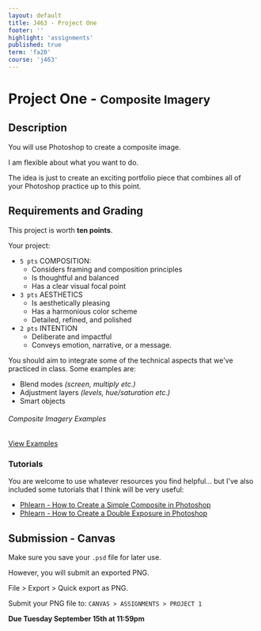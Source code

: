```yaml
---
layout: default
title: J463 - Project One
footer: ''
highlight: 'assignments'
published: true
term: 'fa20'
course: 'j463'
---
```

# Project One - <small>Composite Imagery</small>
## Description
You will use Photoshop to create a composite image.

I am flexible about what you want to do.

The idea is just to create an exciting portfolio piece that combines all of your Photoshop practice up to this point.

## Requirements and Grading
This project is worth __ten points__.

Your project:

 * `5 pts` COMPOSITION:
   * Considers framing and composition principles
   * Is thoughtful and balanced
   * Has a clear visual focal point
 * `3 pts` AESTHETICS
   * Is aesthetically pleasing
   * Has a harmonious color scheme
   * Detailed, refined, and polished
 * `2 pts` INTENTION
   * Deliberate and impactful
   * Conveys emotion, narrative, or a message.

You should aim to integrate some of the technical aspects that we've practiced in class. Some examples are:
 * Blend modes _(screen, multiply etc.)_
 * Adjustment layers _(levels, hue/saturation etc.)_
 * Smart objects

<div class="card-block">
  <h6 class="card-text">Composite Imagery Examples</h6>
  <a href="https://pin.it/3qwSefL" class="btn btn-primary text-white" target="_blank">View Examples</a>
</div>

### Tutorials
You are welcome to use whatever resources you find helpful... but I've also included some tutorials that I think will be very useful:

 * [Phlearn - How to Create a Simple Composite in Photoshop](https://youtu.be/fOgtJH4aGFo)
 * [Phlearn - How to Create a Double Exposure in Photoshop](https://phlearn.com/tutorial/double-exposure-free/)


## Submission - Canvas
Make sure you save your `.psd` file for later use.

However, you will submit an exported PNG.

File > Export > Quick export as PNG.

Submit your PNG file to: `CANVAS > ASSIGNMENTS > PROJECT 1`

**Due Tuesday September 15th at 11:59pm**